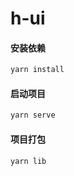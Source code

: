 # h-ui

#### **安装依赖**

```javascript
yarn install
```

#### **启动项目**

```javascript
yarn serve
```

#### **项目打包**

```javascript
yarn lib
```

